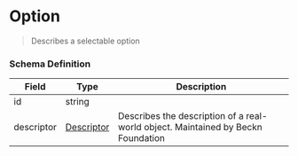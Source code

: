 Option
===
>Describes a selectable option

### Schema Definition

|**Field**|**Type**|**Description**|
|---------|--------|---------------|
|id|string|
|descriptor|[Descriptor](/Mobility/Schema%20Reference/descriptor)|Describes the description of a real-world object. Maintained by Beckn Foundation
